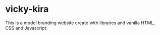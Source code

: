 # vicky-kira
This is a model branding website create with libraries and vanilla HTML, CSS and Javascript.
